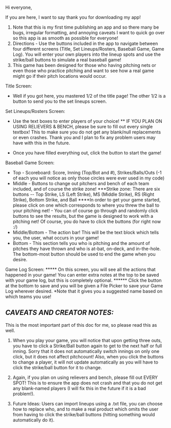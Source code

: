 Hi everyone,

If you are here, I want to say thank you for downloading my app!

1. Note that this is my first time publishing an app and so there many be bugs, irregular formatting, and annoying caveats I want to quick go over so this app is as smooth as possible for everyone!
2. Directions - Use the buttons included in the app to navigate between four different screens (Title, Set Lineups/Rosters, Baseball Game, Game Log). You will enter your own players into the lineup spots and use the strike/ball buttons to simulate a real baseball game!
3. This game has been designed for those who having pitching nets or even those who practice pitching and want to see how a real game might go if their pitch locations would occur.

Title Screen:
- Well if you got here, you mastered 1/2 of the title page! The other 1/2 is a button to send you to the set lineups screen.

Set Lineups/Rosters Screen:
* Use the text boxes to enter players of your choice!
** IF YOU PLAN ON USING RELIEVERS & BENCH, please be sure to fill out every single textbox! This to make sure you do not get any blank/null replacements or even crashes. Thank you and I plan to fix any problem users may have with this in the future.
- Once you have filled everything out, click the button to start the game!

Baseball Game Screen:
- Top - Scoreboard: Score, Inning (Top/Bot and #), Strikes/Balls/Outs (-1 of each you will notice as only those circles were ever used in my code)
- Middle - Buttons to change out pitchers and bench of each team included, and of course the strike zone!
    ***Strike zone: There are six buttons -- Top Strike, LS (Left Strike), MS (Middle Strike), RS (Right Strike), Bottom Strike, and Ball
        ****In order to get your game started, please click on one which corresponds to where you threw the ball to your pitching net!
            - You can of course go through and randomly click buttons to see the results, but the game is designed to work with a pitching                net! Of course, you do have to click the buttons (for right now :/)
- Middle/Bottom - The action bar! This will be the text block which tells you, the user, what occurs in your game!
- Bottom - This section tells you who is pitching and the amount of pitches they have thrown and who is at-bat, on-deck, and in-the-hole. The bottom-most button should be used to end the game when you desire.

Game Log Screen:
***** On this screen, you will see all the actions that happened in your game! You can enter extra notes at the top to be saved with your game log, but this is completely optional.
****** Click the button at the bottom to save and you will be given a File Picker to save your Game Log wherever desired. *Note that it gives you a suggested name based on which teams you use!

*CAVEATS AND CREATOR NOTES:*
--------------------------
This is the most important part of this doc for me, so please read this as well.

1. When you play your game, you will notice that upon getting three outs, you have to click a Strike/Ball button again to get to the next half or full inning. Sorry that it does not automatically switch innings on only one click, but it does not affect pitchcount! Also, when you click the buttons to change a player, it will not update automatically as you will have to click the strike/ball button for it to change.

2. Again, if you plan on using relievers and bench, please fill out EVERY SPOT! This is to ensure the app does not crash and that you do not get any blank-named players (I will fix this in the future if it is a bad problem!).

3. Future Ideas: Users can import lineups using a .txt file, you can choose how to replace who, and to make a real product which omits the user from having to click the strike/ball buttons (hitting something would automatically do it).
